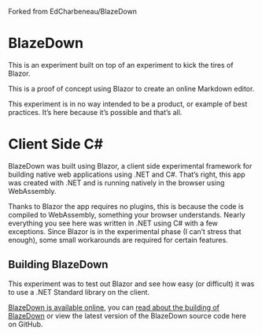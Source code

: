 Forked from EdCharbeneau/BlazeDown

# BlazeDown

This is an experiment built on top of an experiment to kick the tires of Blazor.

This is a proof of concept using Blazor to create an online Markdown editor.

This experiment is in no way intended to be a product, or example of best practices. It’s here because it’s possible and that’s all.

# Client Side C# #

BlazeDown was built using Blazor, a client side experimental framework for building native web applications using .NET and C#. That’s right, this app was created with .NET and is running natively in the browser using WebAssembly.

Thanks to Blazor the app requires no plugins, this is because the code is compiled to WebAssembly, something your browser understands. Nearly everything you see here was written in .NET using C# with a few exceptions. Since Blazor is in the experimental phase (I can’t stress that enough), some small workarounds are required for certain features.

## Building BlazeDown

This experiment was to test out Blazor and see how easy (or difficult) it was to use a .NET Standard library on the client. 

[BlazeDown is available online](http://edcharbeneau.com/BlazeDown/), you can [read about the building of BlazeDown](http://edcharbeneau.com/blazedown-with-blazor/) or view the latest version of the BlazeDown source code here on GitHub.
